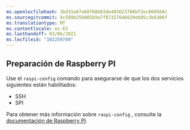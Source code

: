 ```yaml
---
ms.openlocfilehash: 3bd31e67e68f68b83de403623786bf2ec660568c
ms.sourcegitcommit: 9c589b25b005b9a7f87327646020eb85c3b6306f
ms.translationtype: MT
ms.contentlocale: es-ES
ms.lasthandoff: 03/06/2021
ms.locfileid: "102259749"
---
```

## <a name="prepare-the-raspberry-pi"></a>Preparación de Raspberry PI

Use el `raspi-config` comando para asegurarse de que los dos servicios siguientes están habilitados:

- SSH
- SPI

Para obtener más información sobre `raspi-config` , consulte la [documentación de Raspberry PI](https://www.raspberrypi.org/documentation/configuration/raspi-config.md).
